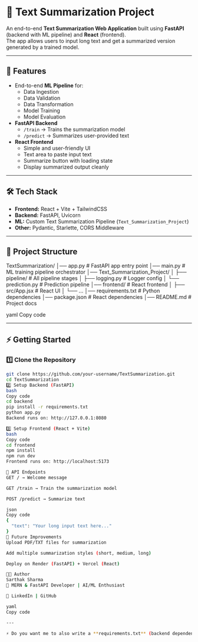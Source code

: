 # 📝 Text Summarization Project

An end-to-end **Text Summarization Web Application** built using **FastAPI** (backend with ML pipeline) and **React** (frontend).  
The app allows users to input long text and get a summarized version generated by a trained model.

---

## 🚀 Features
- End-to-end **ML Pipeline** for:
  - Data Ingestion
  - Data Validation
  - Data Transformation
  - Model Training
  - Model Evaluation
- **FastAPI Backend**
  - `/train` → Trains the summarization model  
  - `/predict` → Summarizes user-provided text  
- **React Frontend**
  - Simple and user-friendly UI  
  - Text area to paste input text  
  - Summarize button with loading state  
  - Display summarized output cleanly  

---

## 🛠️ Tech Stack
- **Frontend:** React + Vite + TailwindCSS  
- **Backend:** FastAPI, Uvicorn  
- **ML:** Custom Text Summarization Pipeline (`Text_Summarization_Project`)  
- **Other:** Pydantic, Starlette, CORS Middleware  

---

## 📂 Project Structure
TextSummarization/
│── app.py # FastAPI app entry point
│── main.py # ML training pipeline orchestrator
│── Text_Summarization_Project/
│ ├── pipeline/ # All pipeline stages
│ ├── logging.py # Logger config
│ └── prediction.py # Prediction pipeline
│── frontend/ # React frontend
│ ├── src/App.jsx # React UI
│ └── ...
│── requirements.txt # Python dependencies
│── package.json # React dependencies
│── README.md # Project docs

yaml
Copy code

---

## ⚡ Getting Started

### 1️⃣ Clone the Repository
```bash
git clone https://github.com/your-username/TextSummarization.git
cd TextSummarization
2️⃣ Setup Backend (FastAPI)
bash
Copy code
cd backend
pip install -r requirements.txt
python app.py
Backend runs on: http://127.0.0.1:8080

3️⃣ Setup Frontend (React + Vite)
bash
Copy code
cd frontend
npm install
npm run dev
Frontend runs on: http://localhost:5173

📡 API Endpoints
GET / → Welcome message

GET /train → Train the summarization model

POST /predict → Summarize text

json
Copy code
{
  "text": "Your long input text here..."
}
🎯 Future Improvements
Upload PDF/TXT files for summarization

Add multiple summarization styles (short, medium, long)

Deploy on Render (FastAPI) + Vercel (React)

👨‍💻 Author
Sarthak Sharma
📌 MERN & FastAPI Developer | AI/ML Enthusiast

🔗 LinkedIn | GitHub

yaml
Copy code

---

⚡ Do you want me to also write a **requirements.txt** (backend dependencies) and **package.json** setup snippet so your GitHub repo is ready-to-clone-and-run for anyone?
